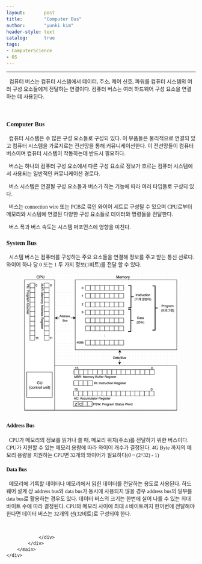 ```yaml
---
layout:       post
title:        "Computer Bus"
author:       "yunki kim"
header-style: text
catalog:      true
tags: 
- ComputerScience
- OS
---
```


<head></head>
<body id="tt-body-page" class="">
<div id="wrap" class="wrap-right">
    <div id="container">
        <main class="main ">
            <div class="area-main">
                <div class="area-view">
                    <div class="article-header"></div>
                    <hr>
                    <div class="article-view">
                        <div class="contents_style">
                            <p data-ke-size="size16">&nbsp;&nbsp;<span style="font-family: 'Noto Serif KR';">컴퓨터 버스는 컴퓨터 시스템에서 데이터, 주소, 제어 신호, 파워를 컴퓨터 시스템의 여러 구성 요소들에게 전달하는 연결이다. 컴퓨터 버스는 여러 하드웨어 구성 요소을 연결하는 데 사용된다.</span></p>
<p data-ke-size="size16">&nbsp;</p>
<h3 data-ke-size="size23"><b><span style="font-family: 'Noto Serif KR';">Computer Bus</span></b></h3>
<p data-ke-size="size16"><b><span style="font-family: 'Noto Serif KR';">&nbsp;&nbsp;</span></b><span style="font-family: 'Noto Serif KR';">컴퓨터 시스템은 수 많은 구성 요소들로 구성되 있다. 이 부품들은 물리적으로 연결되 있고 컴퓨터 시스템을 가로지르는 전선망을 통해 커뮤니케이션한다. 이 전선망들이 컴퓨터 버스이며 컴퓨터 시스템이 작동하는데 반드시 필요하다.&nbsp;</span></p>
<p data-ke-size="size16"><span style="font-family: 'Noto Serif KR';">&nbsp; 버스는 하나의 컴퓨터 구성 요소에서 다른 구성 요소로 정보가 흐르는 컴퓨터 시스템에서 사용되는 일반적인 커뮤니케이션 경로다.</span></p>
<p data-ke-size="size16"><span style="font-family: 'Noto Serif KR';">&nbsp; 버스 시스템은 연결될 구성 요소들과 버스가 하는 기능에 따라 여러 타입들로 구성되 있다.&nbsp;</span></p>
<p data-ke-size="size16"><span style="font-family: 'Noto Serif KR';">&nbsp; 버스는 connection wire 또는 PCB로 묶인 와이어 세트로 구성될 수 있으며 CPU로부터 메모리와 시스템에 연결된 다양한 구성 요소들로 데이터와 명령들을 전달한다.</span></p>
<p data-ke-size="size16"><span style="font-family: 'Noto Serif KR';">&nbsp; 버스 폭과 버스 속도는 시스템 퍼포먼스에 영향을 미친다.</span></p>
<h3 data-ke-size="size23"><b><span style="font-family: 'Noto Serif KR';">System Bus</span></b></h3>
<p data-ke-size="size16"><b><span style="font-family: 'Noto Serif KR';">&nbsp;&nbsp;</span></b><span style="font-family: 'Noto Serif KR';">시스템 버스는 컴퓨터를 구성하는 주요 요소들을 연결해 정보를 주고 받는 통신 선로다. 와이어 하나 당 0 또는 1 두 가지 정보(1비트)를 전달 할 수 있다.&nbsp;</span></p>
<p></p><figure class="imageblock alignCenter">
    <span data-lightbox="lightbox">
        <img src="/img/Q29tcHV0ZXIgQnVz/img.png">
    </span>
    <figcaption></figcaption>
</figure><p></p>
<h4 data-ke-size="size20"><span style="font-family: 'Noto Serif KR';"><b>Address Bus</b></span></h4>
<p data-ke-size="size16"><span style="font-family: 'Noto Serif KR';">&nbsp; CPU가 메모리의 정보를 읽거나 쓸 때, 메모리 위치(주소)를 전달하기 위한 버스이다. CPU가 지원할 수 있는 메모리 용량에 따라 와이어 개수가 결정된다. 4G Byte 까지의 메모리 용량을 지원하는 CPU면 32개의 와이어가 필요하다(0 ~ (2^32) - 1)</span></p>
<h4 data-ke-size="size20"><b><span style="font-family: 'Noto Serif KR';">Data Bus</span></b></h4>
<p data-ke-size="size16"><b><span style="font-family: 'Noto Serif KR';">&nbsp;&nbsp;</span></b><span style="font-family: 'Noto Serif KR';">메모리에 기록할 데이터나 메모리에서 읽힌 데이터를 전달하는 용도로 사용된다. 하드웨어 설계 상 address bus와 data bus가 동시에 사용되지 않을 경우 address bus의 일부를 data bus로 활용하는 경우도 있다. 데이터 버스의 크기는 한번에 실어 나를 수 있는 최대 바이트 수에 따라 결정된다. CPU와 메모리 사이에 최대 4 바이트까지 한꺼번에 전달해야 한다면 데이터 버스는 32개의 선(32비트)로 구성되야 한다.</span></p>
                        </div>
                        <br>
                        <div class="tags"></div>
                    </div>
                    
                </div>
            </div>
        </main>
    </div>
</div>


</body>